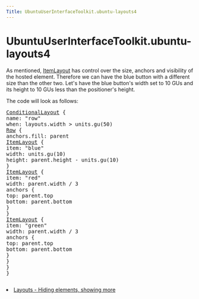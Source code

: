 ```yaml
---
Title: UbuntuUserInterfaceToolkit.ubuntu-layouts4
---
```


# UbuntuUserInterfaceToolkit.ubuntu-layouts4

<span class="subtitle"></span>
<!-- $$$ubuntu-layouts4.html-description -->
<p>As mentioned, <a href="Ubuntu.Layouts.ItemLayout.md">ItemLayout</a> has control over the size, anchors and visibility of the hosted element. Therefore we can have the blue button with a different size than the other two. Let's have the blue button's width set to 10 GUs and its height to 10 GUs less than the positioner's height.</p>
<p>The code will look as follows:</p>
<pre class="qml"><span class="type"><a href="Ubuntu.Layouts.ConditionalLayout.md">ConditionalLayout</a></span> {
<span class="name">name</span>: <span class="string">&quot;row&quot;</span>
<span class="name">when</span>: <span class="name">layouts</span>.<span class="name">width</span> <span class="operator">&gt;</span> <span class="name">units</span>.<span class="name">gu</span>(<span class="number">50</span>)
<span class="type"><a href="../sdk-15.04/QtQuick.Row.md">Row</a></span> {
<span class="name">anchors</span>.fill: <span class="name">parent</span>
<span class="type"><a href="Ubuntu.Layouts.ItemLayout.md">ItemLayout</a></span> {
<span class="name">item</span>: <span class="string">&quot;blue&quot;</span>
<span class="name">width</span>: <span class="name">units</span>.<span class="name">gu</span>(<span class="number">10</span>)
<span class="name">height</span>: <span class="name">parent</span>.<span class="name">height</span> <span class="operator">-</span> <span class="name">units</span>.<span class="name">gu</span>(<span class="number">10</span>)
}
<span class="type"><a href="Ubuntu.Layouts.ItemLayout.md">ItemLayout</a></span> {
<span class="name">item</span>: <span class="string">&quot;red&quot;</span>
<span class="name">width</span>: <span class="name">parent</span>.<span class="name">width</span> <span class="operator">/</span> <span class="number">3</span>
<span class="type">anchors</span> {
<span class="name">top</span>: <span class="name">parent</span>.<span class="name">top</span>
<span class="name">bottom</span>: <span class="name">parent</span>.<span class="name">bottom</span>
}
}
<span class="type"><a href="Ubuntu.Layouts.ItemLayout.md">ItemLayout</a></span> {
<span class="name">item</span>: <span class="string">&quot;green&quot;</span>
<span class="name">width</span>: <span class="name">parent</span>.<span class="name">width</span> <span class="operator">/</span> <span class="number">3</span>
<span class="type">anchors</span> {
<span class="name">top</span>: <span class="name">parent</span>.<span class="name">top</span>
<span class="name">bottom</span>: <span class="name">parent</span>.<span class="name">bottom</span>
}
}
}
}</pre>
<p class="centerAlign"><img src="https://developer.ubuntu.com/static/devportal_uploaded/37c57edc-3dc4-4ae0-9e22-256840f8746b-../ubuntu-layouts4/images/layout3.png" alt="" /></p>
<!-- @@@ubuntu-layouts4.html -->
<p class="naviNextPrevious footerNavi">
<li><a class="nextPage" href="UbuntuUserInterfaceToolkit.ubuntu-layouts5.md">Layouts - Hiding elements, showing more</a></li>
</p>
